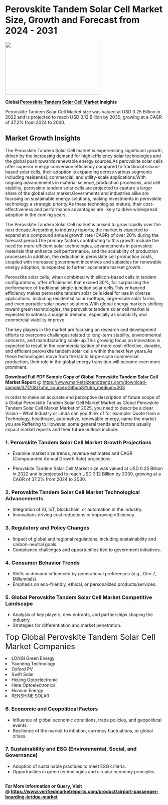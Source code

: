 <H1>Perovskite Tandem Solar Cell Market Size, Growth and Forecast from 2024 - 2031</H1><img class="aligncenter size-medium wp-image-584254" src="https://thirdeyenews.in/wp-content/uploads/2024/09/Global-Market-Research-300x168.jpeg" alt="" width="300" height="168" /><p><strong>Global&nbsp;<a href="https://www.marketsizeandtrends.com/download-sample/371708/?utm_source=Github8j?utm_medium=203">Perovskite Tandem Solar Cell Market</a> Insights</strong></p><p>Perovskite Tandem Solar Cell Market size was valued at USD 0.25 Billion in 2022 and is projected to reach USD 3.12 Billion by 2030, growing at a CAGR of 37.2% from 2024 to 2030.</p><p><h2>Market Growth Insights</h2> <p>The Perovskite Tandem Solar Cell market is experiencing significant growth, driven by the increasing demand for high-efficiency solar technologies and the global push towards renewable energy sources.As perovskite solar cells offer superior energy conversion efficiency compared to traditional silicon-based solar cells, their adoption is expanding across various segments including residential, commercial, and utility-scale applications.With ongoing advancements in material science, production processes, and cell stability, perovskite tandem solar cells are projected to capture a larger share of the global solar market.Governments and industries alike are focusing on sustainable energy solutions, making investments in perovskite technology a strategic priority.As these technologies mature, their cost-effectiveness and performance advantages are likely to drive widespread adoption in the coming years.</p> <p>The Perovskite Tandem Solar Cell market is poised to grow rapidly over the next decade.According to industry reports, the market is expected to expand at a compound annual growth rate (CAGR) of over 20% during the forecast period.The primary factors contributing to this growth include the need for more efficient solar technologies, advancements in perovskite materials that enhance cell performance, and the scalability of production processes.In addition, the reduction in perovskite cell production costs, coupled with increased government incentives and subsidies for renewable energy adoption, is expected to further accelerate market growth.</p> <p>Perovskite solar cells, when combined with silicon-based cells in tandem configurations, offer efficiencies that exceed 30%, far surpassing the performance of traditional single-junction solar cells.This enhanced efficiency makes perovskite tandem solar cells ideal for use in diverse applications, including residential solar rooftops, large-scale solar farms, and even portable solar power solutions.With global energy markets shifting toward green technologies, the perovskite tandem solar cell market is expected to witness a surge in demand, especially as scalability and commercial viability improve.</p> <p>The key players in the market are focusing on research and development efforts to overcome challenges related to long-term stability, environmental concerns, and manufacturing scale-up.This growing focus on innovation is expected to result in the commercialization of more cost-effective, durable, and efficient perovskite tandem solar cells within the next few years.As these technologies move from the lab to large-scale commercial production, their role in the global energy transition will become even more prominent.</p> <p><span class=""><strong>Download Full PDF Sample Copy of Global Perovskite Tandem Solar Cell Market Report</strong> @ <a href="https://www.marketsizeandtrends.com/download-sample/371708/?utm_source=Github8j?utm_medium=203" target="_blank">https://www.marketsizeandtrends.com/download-sample/371708/?utm_source=Github8j?utm_medium=203</a></span></p><p>In order to make an accurate and perceptive description of future scope of a Global&nbsp;Perovskite Tandem Solar Cell Market Market as Global&nbsp;Perovskite Tandem Solar Cell Market Market of 2025, you need to describe a clear Vision &ndash; What Industry or Linda can you think of for example: Quote from a Technology, healthcare, automotive, renewable energy, name the market you are Reffering to.However, some general trends and factors usually impact market reports and their future outlook include:</p><h3>1.&nbsp;<strong>Perovskite Tandem Solar Cell Market Growth Projections</strong></h3><ul><li>Examine market size trends, revenue estimates and CAGR (Compounded Annual Growth Rate) projections.</li><li><p>Perovskite Tandem Solar Cell Market size was valued at USD 0.25 Billion in 2022 and is projected to reach USD 3.12 Billion by 2030, growing at a CAGR of 37.2% from 2024 to 2030.</p></li></ul><h3>2.&nbsp;<strong>Perovskite Tandem Solar Cell Market Technological Advancements</strong></h3><ul><li>Integration of AI, IoT, blockchain, or automation in the industry.</li><li>Innovations driving cost reductions or improving efficiency.</li></ul><h3>3.&nbsp;<strong>Regulatory and Policy Changes</strong></h3><ul><li>Impact of global and regional regulations, including sustainability and carbon-neutral goals.</li><li>Compliance challenges and opportunities tied to government initiatives.</li></ul><h3>4.&nbsp;<strong>Consumer Behavior Trends</strong></h3><ul><li>Shifts in demand influenced by generational preferences (e.g., Gen Z, Millennials).</li><li>Emphasis on eco-friendly, ethical, or personalized products/services.</li></ul><h3>5.&nbsp;<strong>Global Perovskite Tandem Solar Cell Market Competitive Landscape</strong></h3><ul><li>Analysis of key players, new entrants, and partnerships shaping the industry.</li><li>Strategies for differentiation and market penetration.</li></ul><p data-pm-slice="1 1 []"><span style="color: inherit; font-family: inherit; font-size: 25px;">Top Global Perovskite Tandem Solar Cell Market Companies</span></p><div class="" data-test-id=""><p><li>LONGi Green Energy</li><li> Yaoneng Technology</li><li> Oxford PV</li><li> Swift Solar</li><li> Heijing Optoelectronic</li><li> Hete Optoelectronics</li><li> Huasun Energy</li><li> RENSHINE SOLAR</li></p></div><h3>6.&nbsp;<strong>Economic and Geopolitical Factors</strong></h3><ul><li>Influence of global economic conditions, trade policies, and geopolitical events.</li><li>Resilience of the market to inflation, currency fluctuations, or global crises.</li></ul><h3>7.&nbsp;<strong>Sustainability and ESG (Environmental, Social, and Governance)</strong></h3><ul><li>Adoption of sustainable practices to meet ESG criteria.</li><li>Opportunities in green technologies and circular economy principles.</li></ul><h2><strong style="font-size: 14px;">For More Information or Query, Visit @&nbsp;</strong><a style="background-color: #ffffff; font-size: 14px;" href="https://www.marketsizeandtrends.com/report/perovskite-tandem-solar-cell-market/" target="_blank">https://www.verifiedmarketreports.com/product/airport-passenger-boarding-bridge-market</a></h2>
